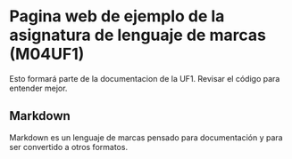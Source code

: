 # Pagina web de ejemplo de la asignatura de lenguaje de marcas (M04UF1)

Esto formará parte de la documentacion de la UF1. Revisar el código para entender mejor.

## Markdown

Markdown es un lenguaje de marcas pensado para documentación y para ser convertido a otros formatos.
